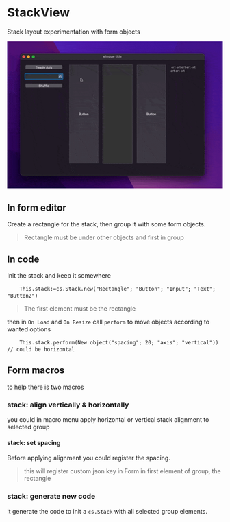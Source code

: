 # StackView

 Stack layout experimentation with form objects

![Screencast](Screencast.gif)

## In form editor

Create a rectangle for the stack, then group it with some form objects.

> Rectangle must be under other objects and first in group

## In code

Init the stack and keep it somewhere

```4d
	This.stack:=cs.Stack.new("Rectangle"; "Button"; "Input"; "Text"; "Button2")
```
> The first element must be the rectangle

then in `On Load` and `On Resize` call `perform` to move objects according to wanted options

```4d
	This.stack.perform(New object("spacing"; 20; "axis"; "vertical")) // could be horizontal
 ```

## Form macros

to help there is two macros

### stack: align vertically & horizontally

you could in macro menu apply horizontal or vertical stack alignment to selected group

#### stack: set spacing

Before applying alignment you could register the spacing.

> this will register custom json key in Form in first element of group, the rectangle

### stack: generate new code

it generate the code to init a `cs.Stack` with all selected group elements.
